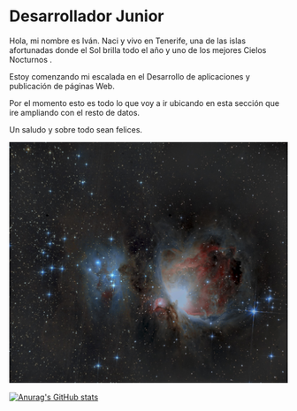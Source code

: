 
# Desarrollador Junior

Hola, mi nombre es Iván. Naci y vivo en Tenerife, una de las islas afortunadas donde el Sol brilla todo el año y uno de los mejores Cielos Nocturnos .

Estoy comenzando mi escalada en el Desarrollo de aplicaciones y publicación de páginas Web.

Por el momento esto es todo lo que voy a ir ubicando en esta sección que ire ampliando con el resto de datos.

Un saludo y sobre todo sean felices.



![Logo](https://github.com/IvBanzaga/IvBanzaga/blob/main/M42%2029-12-2021%20F.jpg)

[![Anurag's GitHub stats](https://github-readme-stats.vercel.app/api?IvBanzaga=aIvBanzaga)](https://github.com/IvBanzaga/github-readme-stats)

